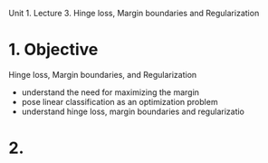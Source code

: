 Unit 1. Lecture 3. Hinge loss, Margin boundaries and Regularization

# 1. Objective

Hinge loss, Margin boundaries, and Regularization

* understand the need for maximizing the margin
* pose linear classification as an optimization problem
* understand hinge loss, margin boundaries and regularizatio

# 2. 